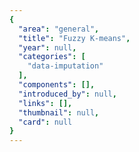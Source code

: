 ```yaml
---
{
  "area": "general",
  "title": "Fuzzy K-means",
  "year": null,
  "categories": [
    "data-imputation"
  ],
  "components": [],
  "introduced_by": null,
  "links": [],
  "thumbnail": null,
  "card": null
}
---
```


